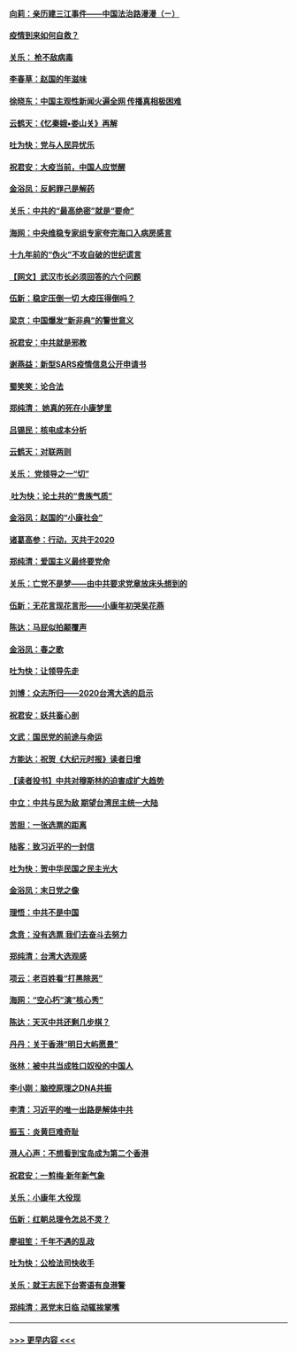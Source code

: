 #### [向莉：亲历建三江事件——中国法治路漫漫（ㄧ）](../pages/nsc993/n11827190.md?t=01290044) 
#### [疫情到来如何自救？](../pages/nsc993/n11827632.md?t=01290044) 
#### [关乐： 枪不敌病毒](../pages/nsc993/n11826746.md?t=01290044) 
#### [李春草：赵国的年滋味](../pages/nsc993/n11826321.md?t=01290044) 
#### [徐晓东：中国主观性新闻火遍全网 传播真相极困难](../pages/nsc993/n11826508.md?t=01290044) 
#### [云鹤天：《忆秦娥▪娄山关》再解](../pages/nsc993/n11824682.md?t=01290044) 
#### [吐为快：党与人民异忧乐](../pages/nsc993/n11824660.md?t=01290044) 
#### [祝君安：大疫当前，中国人应觉醒](../pages/nsc993/n11821946.md?t=01290044) 
#### [金浴凤：反躬罪己是解药](../pages/nsc993/n11820280.md?t=01290044) 
#### [关乐：中共的“最高绝密”就是“要命”](../pages/nsc993/n11816946.md?t=01290044) 
#### [海网：中央维稳专家组专家夸完海口入病房感言](../pages/nsc993/n11815138.md?t=01290044) 
#### [十九年前的“伪火”不攻自破的世纪谎言](../pages/nsc993/n11813238.md?t=01290044) 
#### [【网文】武汉市长必须回答的六个问题](../pages/nsc993/n11813848.md?t=01290044) 
#### [伍新：稳定压倒一切 大疫压得倒吗？](../pages/nsc993/n11812634.md?t=01290044) 
#### [梁京：中国爆发“新非典”的警世意义](../pages/nsc993/n11812554.md?t=01290044) 
#### [祝君安：中共就是邪教](../pages/nsc993/n11812431.md?t=01290044) 
#### [谢燕益：新型SARS疫情信息公开申请书](../pages/nsc993/n11808840.md?t=01290044) 
#### [蜀笑笑：论合法](../pages/nsc993/n11808064.md?t=01290044) 
#### [郑纯清： 她真的死在小康梦里](../pages/nsc993/n11806623.md?t=01290044) 
#### [吕锡民：核电成本分析](../pages/nsc993/n11806284.md?t=01290044) 
#### [云鹤天：对联两则](../pages/nsc993/n11805957.md?t=01290044) 
#### [关乐： 党领导之一“切”](../pages/nsc993/n11804505.md?t=01290044) 
#### [ 吐为快：论土共的“贵族气质”](../pages/nsc993/n11804490.md?t=01290044) 
#### [金浴凤：赵国的“小康社会”](../pages/nsc993/n11804452.md?t=01290044) 
#### [诸葛高参：行动，灭共于2020](../pages/nsc993/n11804120.md?t=01290044) 
#### [郑纯清：爱国主义最终要党命](../pages/nsc993/n11802197.md?t=01290044) 
#### [关乐：亡党不是梦——由中共要求党章放床头想到的](../pages/nsc993/n11802156.md?t=01290044) 
#### [伍新：无花言现花言形——小康年初哭吴花燕](../pages/nsc993/n11800044.md?t=01290044) 
#### [陈达：马屁似拍颠覆声](../pages/nsc993/n11800010.md?t=01290044) 
#### [金浴凤：春之歌](../pages/nsc993/n11797687.md?t=01290044) 
#### [吐为快：让领导先走](../pages/nsc993/n11797512.md?t=01290044) 
#### [刘博：众志所归——2020台湾大选的启示](../pages/nsc993/n11796878.md?t=01290044) 
#### [祝君安：妖共畜心剖](../pages/nsc993/n11794273.md?t=01290044) 
#### [文武：国民党的前途与命运](../pages/nsc993/n11794198.md?t=01290044) 
#### [方能达：祝贺《大纪元时报》读者日增](../pages/nsc993/n11793807.md?t=01290044) 
#### [【读者投书】中共对穆斯林的迫害成扩大趋势](../pages/nsc993/n11791371.md?t=01290044) 
#### [中立：中共与民为敌 期望台湾民主统一大陆](../pages/nsc993/n11790392.md?t=01290044) 
#### [苦胆：一张选票的距离](../pages/nsc993/n11788914.md?t=01290044) 
#### [陆客：致习近平的一封信](../pages/nsc993/n11788867.md?t=01290044) 
#### [吐为快：贺中华民国之民主光大](../pages/nsc993/n11788618.md?t=01290044) 
#### [金浴凤：末日党之像](../pages/nsc993/n11787475.md?t=01290044) 
#### [理悟：中共不是中国](../pages/nsc993/n11787463.md?t=01290044) 
#### [念贲：没有选票  我们去奋斗去努力](../pages/nsc993/n11787398.md?t=01290044) 
#### [郑纯清：台湾大选观感](../pages/nsc993/n11786210.md?t=01290044) 
#### [项云：老百姓看“打黑除恶”](../pages/nsc993/n11785398.md?t=01290044) 
#### [海网：“空心朽”演“核心秀”](../pages/nsc993/n11783874.md?t=01290044) 
#### [陈达：天灭中共还剩几步棋？](../pages/nsc993/n11783719.md?t=01290044) 
#### [丹丹：关于香港“明日大屿愿景”](../pages/nsc993/n11783273.md?t=01290044) 
#### [张林：被中共当成牲口奴役的中国人](../pages/nsc993/n11782397.md?t=01290044) 
#### [李小刚：脑控原理之DNA共振](../pages/nsc993/n11780962.md?t=01290044) 
#### [李清：习近平的唯一出路是解体中共](../pages/nsc993/n11780866.md?t=01290044) 
#### [振玉：炎黄巨难奇耻](../pages/nsc993/n11779632.md?t=01290044) 
#### [港人心声：不想看到宝岛成为第二个香港](../pages/nsc993/n11778817.md?t=01290044) 
#### [祝君安：一剪梅‧新年新气象](../pages/nsc993/n11776340.md?t=01290044) 
#### [关乐：小康年 大役现](../pages/nsc993/n11774213.md?t=01290044) 
#### [伍新：红朝总理令怎总不灵？](../pages/nsc993/n11770813.md?t=01290044) 
#### [廖祖笙：千年不遇的乱政](../pages/nsc993/n11770373.md?t=01290044) 
#### [吐为快：公检法司快收手](../pages/nsc993/n11770359.md?t=01290044) 
#### [关乐：就王志民下台寄语有良港警](../pages/nsc993/n11769903.md?t=01290044) 
#### [郑纯清：恶党末日临 动辄挨掌嘴](../pages/nsc993/n11769356.md?t=01290044) 

----
#### [ >>> 更早内容 <<< ](../indexes/nsc993-earlier.md)
